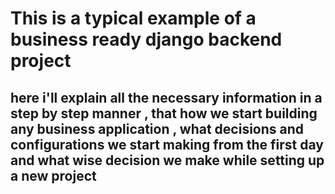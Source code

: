 # This is a typical example of a business ready django backend project
## here i'll explain all the necessary information in a step by step manner , that how we start building any business application , what decisions and configurations we start making from the first day and what wise decision we make while setting up a new project
